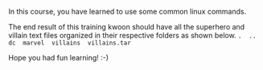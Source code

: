 In this course, you have learned to use some common linux commands.  

The end result of this training kwoon should have all the superhero and villain text files organized in their respective folders as shown below.
`.  ..  dc  marvel  villains  villains.tar`

Hope you had fun learning! :-)
